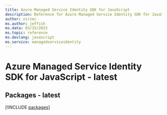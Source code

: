 ```yaml
---
title: Azure Managed Service Identity SDK for JavaScript
description: Reference for Azure Managed Service Identity SDK for JavaScript
author: xirzec
ms.author: jeffish
ms.data: 03/15/2023
ms.topic: reference
ms.devlang: javascript
ms.service: managedserviceidentity
---
```

# Azure Managed Service Identity SDK for JavaScript - latest
## Packages - latest
[!INCLUDE [packages](managed-service-identity-index.md)]